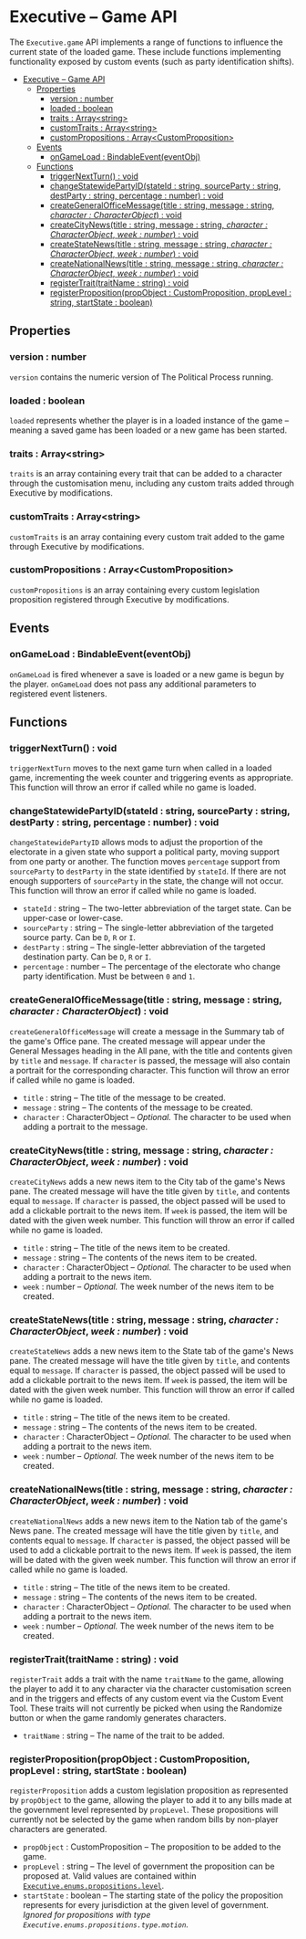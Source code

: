 # Executive – Game API

The `Executive.game` API implements a range of functions to influence the current state of the loaded game. These include functions implementing functionality exposed by custom events (such as party identification shifts).

- [Executive – Game API](#executive--game-api)
  - [Properties](#properties)
    - [version : number](#version--number)
    - [loaded : boolean](#loaded--boolean)
    - [traits : Array\<string\>](#traits--arraystring)
    - [customTraits : Array\<string\>](#customtraits--arraystring)
    - [customPropositions : Array\<CustomProposition\>](#custompropositions--arraycustomproposition)
  - [Events](#events)
    - [onGameLoad : BindableEvent(eventObj)](#ongameload--bindableeventeventobj)
  - [Functions](#functions)
    - [triggerNextTurn() : void](#triggernextturn--void)
    - [changeStatewidePartyID(stateId : string, sourceParty : string, destParty : string, percentage : number) : void](#changestatewidepartyidstateid--string-sourceparty--string-destparty--string-percentage--number--void)
    - [createGeneralOfficeMessage(title : string, message : string, *character : CharacterObject*) : void](#creategeneralofficemessagetitle--string-message--string-character--characterobject--void)
    - [createCityNews(title : string, message : string, *character : CharacterObject*, *week : number*) : void](#createcitynewstitle--string-message--string-character--characterobject-week--number--void)
    - [createStateNews(title : string, message : string, *character : CharacterObject*, *week : number*) : void](#createstatenewstitle--string-message--string-character--characterobject-week--number--void)
    - [createNationalNews(title : string, message : string, *character : CharacterObject*, *week : number*) : void](#createnationalnewstitle--string-message--string-character--characterobject-week--number--void)
    - [registerTrait(traitName : string) : void](#registertraittraitname--string--void)
    - [registerProposition(propObject : CustomProposition, propLevel : string, startState : boolean)](#registerpropositionpropobject--customproposition-proplevel--string-startstate--boolean)


## Properties

### version : number

`version` contains the numeric version of The Political Process running.

### loaded : boolean

`loaded` represents whether the player is in a loaded instance of the game – meaning a saved game has been loaded or a new game has been started.

### traits : Array\<string\>

`traits` is an array containing every trait that can be added to a character through the customisation menu, including any custom traits added through Executive by modifications.

### customTraits : Array\<string\>

`customTraits` is an array containing every custom trait added to the game through Executive by modifications.

### customPropositions : Array\<CustomProposition\>

`customPropositions` is an array containing every custom legislation proposition registered through Executive by modifications.

## Events

### onGameLoad : BindableEvent(eventObj)

`onGameLoad` is fired whenever a save is loaded or a new game is begun by the player. `onGameLoad` does not pass any additional parameters to registered event listeners.

## Functions

### triggerNextTurn() : void

`triggerNextTurn` moves to the next game turn when called in a loaded game, incrementing the week counter and triggering events as appropriate. This function will throw an error if called while no game is loaded.

### changeStatewidePartyID(stateId : string, sourceParty : string, destParty : string, percentage : number) : void

`changeStatewidePartyID` allows mods to adjust the proportion of the electorate in a given state who support a political party, moving support from one party or another. The function moves `percentage` support from `sourceParty` to `destParty` in the state identified by `stateId`. If there are not enough supporters of `sourceParty` in the state, the change will not occur. This function will throw an error if called while no game is loaded.

- `stateId` : string – The two-letter abbreviation of the target state. Can be upper-case or lower-case.
- `sourceParty` : string – The single-letter abbreviation of the targeted source party. Can be `D`, `R` or `I`.
- `destParty` : string – The single-letter abbreviation of the targeted destination party. Can be `D`, `R` or `I`.
- `percentage` : number – The percentage of the electorate who change party identification. Must be between `0` and `1`.

### createGeneralOfficeMessage(title : string, message : string, *character : CharacterObject*) : void

`createGeneralOfficeMessage` will create a message in the Summary tab of the game's Office pane. The created message will appear under the General Messages heading in the All pane, with the title and contents given by `title` and `message`. If `character` is passed, the message will also contain a portrait for the corresponding character. This function will throw an error if called while no game is loaded.

- `title` : string – The title of the message to be created.
- `message` : string – The contents of the message to be created.
- `character` : CharacterObject – *Optional.* The character to be used when adding a portrait to the message.

### createCityNews(title : string, message : string, *character : CharacterObject*, *week : number*) : void

`createCityNews` adds a new news item to the City tab of the game's News pane. The created message will have the title given by `title`, and contents equal to `message`. If `character` is passed, the object passed will be used to add a clickable portrait to the news item. If `week` is passed, the item will be dated with the given week number. This function will throw an error if called while no game is loaded.

- `title` : string – The title of the news item to be created.
- `message` : string – The contents of the news item to be created.
- `character` : CharacterObject – *Optional.* The character to be used when adding a portrait to the news item.
- `week` : number – *Optional.* The week number of the news item to be created.

### createStateNews(title : string, message : string, *character : CharacterObject*, *week : number*) : void

`createStateNews` adds a new news item to the State tab of the game's News pane. The created message will have the title given by `title`, and contents equal to `message`. If `character` is passed, the object passed will be used to add a clickable portrait to the news item. If `week` is passed, the item will be dated with the given week number. This function will throw an error if called while no game is loaded.

- `title` : string – The title of the news item to be created.
- `message` : string – The contents of the news item to be created.
- `character` : CharacterObject – *Optional.* The character to be used when adding a portrait to the news item.
- `week` : number – *Optional.* The week number of the news item to be created.

### createNationalNews(title : string, message : string, *character : CharacterObject*, *week : number*) : void

`createNationalNews` adds a new news item to the Nation tab of the game's News pane. The created message will have the title given by `title`, and contents equal to `message`. If `character` is passed, the object passed will be used to add a clickable portrait to the news item. If `week` is passed, the item will be dated with the given week number. This function will throw an error if called while no game is loaded.

- `title` : string – The title of the news item to be created.
- `message` : string – The contents of the news item to be created.
- `character` : CharacterObject – *Optional.* The character to be used when adding a portrait to the news item.
- `week` : number – *Optional.* The week number of the news item to be created.

### registerTrait(traitName : string) : void

`registerTrait` adds a trait with the name `traitName` to the game, allowing the player to add it to any character via the character customisation screen and in the triggers and effects of any custom event via the Custom Event Tool. These traits will not currently be picked when using the Randomize button or when the game randomly generates characters.

- `traitName` : string – The name of the trait to be added.

### registerProposition(propObject : CustomProposition, propLevel : string, startState : boolean)

`registerProposition` adds a custom legislation proposition as represented by `propObject` to the game, allowing the player to add it to any bills made at the government level represented by `propLevel`. These propositions will currently not be selected by the game when random bills by non-player characters are generated.

- `propObject` : CustomProposition – The proposition to be added to the game.
- `propLevel` : string – The level of government the proposition can be proposed at. Valid values are contained within [`Executive.enums.propositions.level`](./enums.md#level).
- `startState` : boolean – The starting state of the policy the proposition represents for every jurisdiction at the given level of government. *Ignored for propositions with type `Executive.enums.propositions.type.motion`.*